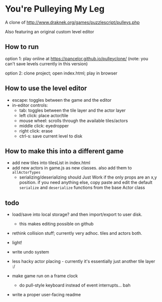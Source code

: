 # You're Pulleying My Leg

A clone of http://www.draknek.org/games/puzzlescript/pulleys.php

Also featuring an original custom level editor

## How to run

option 1: play online at https://pancelor.github.io/pulleyclone/
(note: you can't save levels currently in this version)

option 2: clone project; open index.html; play in browser

## How to use the level editor

* escape: toggles between the game and the editor
* in-editor controls:
  * tab: toggles between the tile layer and the actor layer
  * left click: place actor/tile
  * mouse wheel: scrolls through the available tiles/actors
  * middle click: eyedropper
  * right click: erase
  * ctrl-s: save current level to disk

## How to make this into a different game

* add new tiles into tilesList in index.html
* add new actors in game.js as new classes. also add them to `allActorTypes`
  * serializing/deserializing should Just Work if the only props are an x,y position. if you need anything else, copy paste and edit the default
  `serialize` and `deserialize` functions from the base Actor class

## todo

* load/save into local storage? and then import/export to user disk.
  * this makes editing possible on github
* rethink collision stuff; currently very adhoc. tiles and actors both.

* light!
* write undo system
* less hacky actor placing - currently it's essentially just another tile layer :/
* make game run on a frame clock
  * do pull-style keyboard instead of event interrupts... bah

* write a proper user-facing readme
